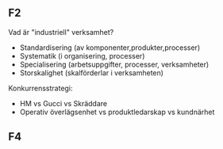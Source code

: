 ## F2

Vad är "industriell" verksamhet?

* Standardisering (av komponenter,produkter,processer)
* Systematik (i organisering, processer)
* Specialisering (arbetsuppgifter, processer, verksamheter)
* Storskalighet (skalförderlar i verksamheten)

Konkurrensstrategi:

* HM vs Gucci vs Skräddare
* Operativ överlägsenhet vs produktledarskap vs kundnärhet

## F4

